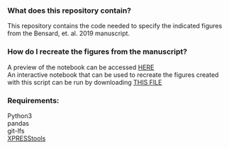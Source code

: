 ### What does this repository contain?
This repository contains the code needed to specify the indicated figures from the Bensard, et. al. 2019 manuscript.   

### How do I recreate the figures from the manuscript?   
A preview of the notebook can be accessed [HERE](https://j-berg.github.io/bensard_figures_2019/)    
An interactive notebook that can be used to recreate the figures created with this script can be run by downloading [THIS FILE](https://github.com/j-berg/bensard_figures_2019/raw/master/Bensard_Figures_2019.ipynb)   

### Requirements:  
Python3   
pandas   
git-lfs   
[XPRESStools](https://github.com/XPRESSyourself/XPRESStools)    


